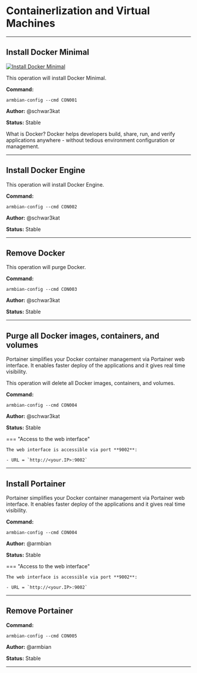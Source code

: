 # Containerlization and Virtual Machines


***

## Install Docker Minimal

<!--- section image START from tools/include/images/CON001.webp --->
[![Install Docker Minimal](/images/CON001.webp)](#)
<!--- section image STOP from tools/include/images/CON001.webp --->

This operation will install Docker Minimal.

**Command:** 
~~~
armbian-config --cmd CON001
~~~

**Author:** @schwar3kat

**Status:** Stable


<!--- footer START from tools/include/markdown/CON001-footer.md --->
What is Docker? Docker helps developers build, share, run, and verify applications anywhere - without tedious environment configuration or management.

<!--- footer STOP from tools/include/markdown/CON001-footer.md --->



***

## Install Docker Engine
This operation will install Docker Engine.

**Command:** 
~~~
armbian-config --cmd CON002
~~~

**Author:** @schwar3kat

**Status:** Stable



***

## Remove Docker
This operation will purge Docker.

**Command:** 
~~~
armbian-config --cmd CON003
~~~

**Author:** @schwar3kat

**Status:** Stable



***

## Purge all Docker images, containers, and volumes

<!--- header START from tools/include/markdown/CON004-header.md --->
Portainer simplifies your Docker container management via Portainer web interface. It enables faster deploy of the applications and it gives real time visibility.

<!--- header STOP from tools/include/markdown/CON004-header.md --->

This operation will delete all Docker images, containers, and volumes.

**Command:** 
~~~
armbian-config --cmd CON004
~~~

**Author:** @schwar3kat

**Status:** Stable


<!--- footer START from tools/include/markdown/CON004-footer.md --->
=== "Access to the web interface"

    The web interface is accessible via port **9002**:

    - URL = `http://<your.IP>:9002`

<!--- footer STOP from tools/include/markdown/CON004-footer.md --->



***

## Install Portainer

<!--- header START from tools/include/markdown/CON004-header.md --->
Portainer simplifies your Docker container management via Portainer web interface. It enables faster deploy of the applications and it gives real time visibility.

<!--- header STOP from tools/include/markdown/CON004-header.md --->

**Command:** 
~~~
armbian-config --cmd CON004
~~~

**Author:** @armbian

**Status:** Stable


<!--- footer START from tools/include/markdown/CON004-footer.md --->
=== "Access to the web interface"

    The web interface is accessible via port **9002**:

    - URL = `http://<your.IP>:9002`

<!--- footer STOP from tools/include/markdown/CON004-footer.md --->



***

## Remove Portainer
**Command:** 
~~~
armbian-config --cmd CON005
~~~

**Author:** @armbian

**Status:** Stable



***

